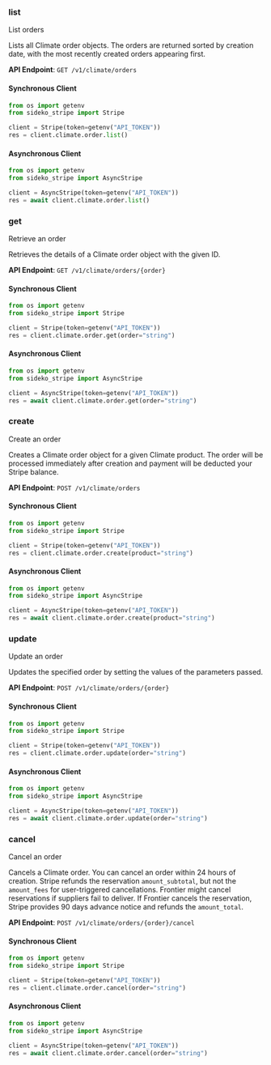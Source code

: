 
### list <a name="list"></a>
List orders

<p>Lists all Climate order objects. The orders are returned sorted by creation date, with the
most recently created orders appearing first.</p>

**API Endpoint**: `GET /v1/climate/orders`

#### Synchronous Client

```python
from os import getenv
from sideko_stripe import Stripe

client = Stripe(token=getenv("API_TOKEN"))
res = client.climate.order.list()
```

#### Asynchronous Client

```python
from os import getenv
from sideko_stripe import AsyncStripe

client = AsyncStripe(token=getenv("API_TOKEN"))
res = await client.climate.order.list()
```

### get <a name="get"></a>
Retrieve an order

<p>Retrieves the details of a Climate order object with the given ID.</p>

**API Endpoint**: `GET /v1/climate/orders/{order}`

#### Synchronous Client

```python
from os import getenv
from sideko_stripe import Stripe

client = Stripe(token=getenv("API_TOKEN"))
res = client.climate.order.get(order="string")
```

#### Asynchronous Client

```python
from os import getenv
from sideko_stripe import AsyncStripe

client = AsyncStripe(token=getenv("API_TOKEN"))
res = await client.climate.order.get(order="string")
```

### create <a name="create"></a>
Create an order

<p>Creates a Climate order object for a given Climate product. The order will be processed immediately
after creation and payment will be deducted your Stripe balance.</p>

**API Endpoint**: `POST /v1/climate/orders`

#### Synchronous Client

```python
from os import getenv
from sideko_stripe import Stripe

client = Stripe(token=getenv("API_TOKEN"))
res = client.climate.order.create(product="string")
```

#### Asynchronous Client

```python
from os import getenv
from sideko_stripe import AsyncStripe

client = AsyncStripe(token=getenv("API_TOKEN"))
res = await client.climate.order.create(product="string")
```

### update <a name="update"></a>
Update an order

<p>Updates the specified order by setting the values of the parameters passed.</p>

**API Endpoint**: `POST /v1/climate/orders/{order}`

#### Synchronous Client

```python
from os import getenv
from sideko_stripe import Stripe

client = Stripe(token=getenv("API_TOKEN"))
res = client.climate.order.update(order="string")
```

#### Asynchronous Client

```python
from os import getenv
from sideko_stripe import AsyncStripe

client = AsyncStripe(token=getenv("API_TOKEN"))
res = await client.climate.order.update(order="string")
```

### cancel <a name="cancel"></a>
Cancel an order

<p>Cancels a Climate order. You can cancel an order within 24 hours of creation. Stripe refunds the
reservation <code>amount_subtotal</code>, but not the <code>amount_fees</code> for user-triggered cancellations. Frontier
might cancel reservations if suppliers fail to deliver. If Frontier cancels the reservation, Stripe
provides 90 days advance notice and refunds the <code>amount_total</code>.</p>

**API Endpoint**: `POST /v1/climate/orders/{order}/cancel`

#### Synchronous Client

```python
from os import getenv
from sideko_stripe import Stripe

client = Stripe(token=getenv("API_TOKEN"))
res = client.climate.order.cancel(order="string")
```

#### Asynchronous Client

```python
from os import getenv
from sideko_stripe import AsyncStripe

client = AsyncStripe(token=getenv("API_TOKEN"))
res = await client.climate.order.cancel(order="string")
```
